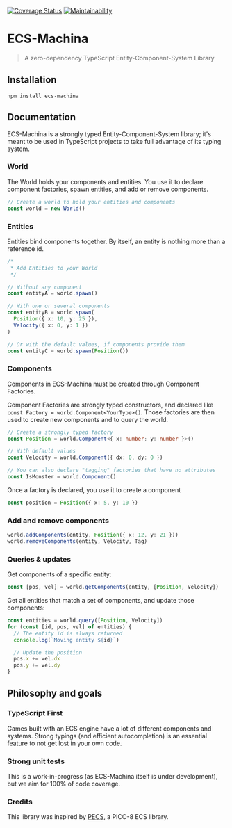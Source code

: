 [![Coverage Status](https://coveralls.io/repos/github/scambier/ecs-machina/badge.svg?branch=master)](https://coveralls.io/github/scambier/ecs-machina?branch=master)
[![Maintainability](https://api.codeclimate.com/v1/badges/f9de2e47eb25a55a1503/maintainability)](https://codeclimate.com/github/scambier/ecs-machina/maintainability)

# ECS-Machina

> A zero-dependency TypeScript Entity-Component-System Library

## Installation

`npm install ecs-machina`

## Documentation

ECS-Machina is a strongly typed Entity-Component-System library; it's meant to be used in TypeScript projects to take full advantage of its typing system.

### World

The World holds your components and entities. You use it to declare component factories, spawn entities, and add or remove components.

```ts
// Create a world to hold your entities and components
const world = new World()
```

### Entities

Entities bind components together. By itself, an entity is nothing more than a reference id.

```ts
/*
 * Add Entities to your World
 */

// Without any component
const entityA = world.spawn()

// With one or several components
const entityB = world.spawn(
  Position({ x: 10, y: 25 }),
  Velocity({ x: 0, y: 1 })
)

// Or with the default values, if components provide them
const entityC = world.spawn(Position())
```

### Components

Components in ECS-Machina must be created through Component Factories.

Component Factories are strongly typed constructors, and declared like `const Factory = world.Component<YourType>()`. Those factories are then used to create new components and to query the world.

```ts
// Create a strongly typed factory
const Position = world.Component<{ x: number; y: number }>()

// With default values
const Velocity = world.Component({ dx: 0, dy: 0 })

// You can also declare "tagging" factories that have no attributes
const IsMonster = world.Component()
```

Once a factory is declared, you use it to create a component

```ts
const position = Position({ x: 5, y: 10 })
```

### Add and remove components

```ts
world.addComponents(entity, Position({ x: 12, y: 21 }))
world.removeComponents(entity, Velocity, Tag)
```

### Queries & updates

Get components of a specific entity:
```ts
const [pos, vel] = world.getComponents(entity, [Position, Velocity])
```

Get all entities that match a set of components, and update those components:
```ts
const entities = world.query([Position, Velocity])
for (const [id, pos, vel] of entities) {
  // The entity id is always returned
  console.log(`Moving entity ${id}`)

  // Update the position
  pos.x += vel.dx
  pos.y += vel.dy
}
```

## Philosophy and goals

### TypeScript First

Games built with an ECS engine have a lot of different components and systems. Strong typings (and efficient autocompletion) is an essential feature to not get lost in your own code.

### Strong unit tests

This is a work-in-progress (as ECS-Machina itself is under development), but we aim for 100% of code coverage.

### Credits

This library was inspired by [PECS](https://github.com/jesstelford/pecs), a PICO-8 ECS library.
